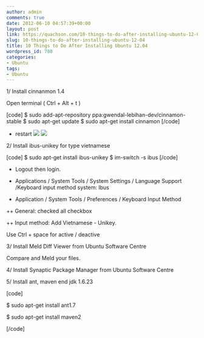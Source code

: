 ```yaml
---
author: admin
comments: true
date: 2012-06-10 04:57:39+00:00
layout: post
link: https://quachson.com/10-things-to-do-after-installing-ubuntu-12-04/
slug: 10-things-to-do-after-installing-ubuntu-12-04
title: 10 Things to Do After Installing Ubuntu 12.04
wordpress_id: 780
categories:
- Ubuntu
tags:
- Ubuntu
---
```


1/ Install cinnanmon 1.4

Open terminal ( Ctrl + Alt + t )

[code]
$ sudo add-apt-repository ppa:gwendal-lebihan-dev/cinnamon-stable
$ sudo apt-get update
$ sudo apt-get install cinnamon
[/code]

- restart
![](http://quachson.files.wordpress.com/2012/06/ubuntu-login.png)
![](http://quachson.files.wordpress.com/2012/06/login-cinnamon.png)

2/ Install ibus-unikey for type vietnamese

[code]
$ sudo apt-get install ibus-unikey
$ im-switch -s ibus
[/code]

- Logout then login.

- Applications / System Tools / System Settings / Language Support /Keyboard input method system: Ibus

- Application / System Tools / Preferences / Keyboard Input Method

++ General: checked all checkbox

++ Input method: Add Vietnamese - Unikey.

Use Ctrl + space for active / deactive

3/ Install Meld Diff Viewer from Ubuntu Software Centre

Compare and Meld your files.

4/ Install Synaptic Package Manager from Ubuntu Software Centre

5/ Install ant, maven end jdk 1.6.23

[code]

$ sudo apt-get install ant1.7

$ sudo apt-get install maven2

[/code]
